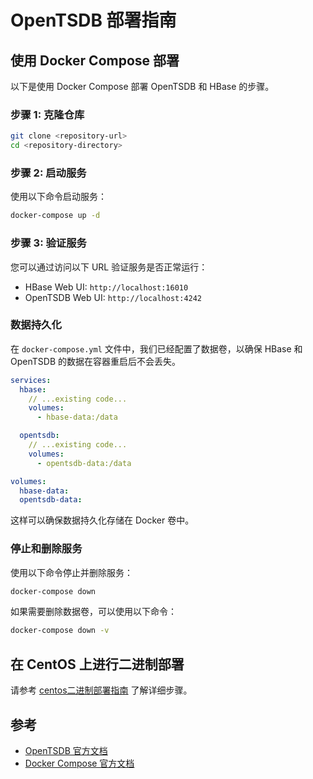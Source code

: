 # OpenTSDB 部署指南

## 使用 Docker Compose 部署

以下是使用 Docker Compose 部署 OpenTSDB 和 HBase 的步骤。

### 步骤 1: 克隆仓库

```sh
git clone <repository-url>
cd <repository-directory>
```

### 步骤 2: 启动服务

使用以下命令启动服务：

```sh
docker-compose up -d
```

### 步骤 3: 验证服务

您可以通过访问以下 URL 验证服务是否正常运行：

- HBase Web UI: `http://localhost:16010`
- OpenTSDB Web UI: `http://localhost:4242`

### 数据持久化

在 `docker-compose.yml` 文件中，我们已经配置了数据卷，以确保 HBase 和 OpenTSDB 的数据在容器重启后不会丢失。

```yaml
services:
  hbase:
    // ...existing code...
    volumes:
      - hbase-data:/data

  opentsdb:
    // ...existing code...
    volumes:
      - opentsdb-data:/data

volumes:
  hbase-data:
  opentsdb-data:
```

这样可以确保数据持久化存储在 Docker 卷中。

### 停止和删除服务

使用以下命令停止并删除服务：

```sh
docker-compose down
```

如果需要删除数据卷，可以使用以下命令：

```sh
docker-compose down -v
```

## 在 CentOS 上进行二进制部署

请参考 [centos二进制部署指南](./centos二进制部署.md) 了解详细步骤。

## 参考

- [OpenTSDB 官方文档](http://opentsdb.net/docs/build/html/index.html)
- [Docker Compose 官方文档](https://docs.docker.com/compose/)
